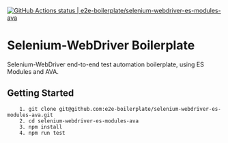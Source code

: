 [![GitHub Actions status | e2e-boilerplate/selenium-webdriver-es-modules-ava](https://github.com/e2e-boilerplate/selenium-webdriver-es-modules-ava/workflows/selenium-webdriver-es-modules-ava/badge.svg)](https://github.com/e2e-boilerplate/selenium-webdriver-es-modules-ava/actions?workflow=selenium-webdriver-es-modules-ava)

# Selenium-WebDriver Boilerplate

Selenium-WebDriver end-to-end test automation boilerplate, using ES Modules and AVA.

## Getting Started

    	1. git clone git@github.com:e2e-boilerplate/selenium-webdriver-es-modules-ava.git
    	2. cd selenium-webdriver-es-modules-ava
    	3. npm install
    	4. npm run test
